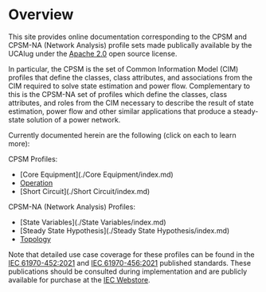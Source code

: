# Overview
This site provides online documentation corresponding to the CPSM and CPSM-NA (Network Analysis) profile sets made publically available by the UCAIug under the [Apache 2.0](https://www.apache.org/licenses/LICENSE-2.0) open source license. 

In particular, the CPSM is the set of Common Information Model (CIM) profiles that define the classes, class attributes, and associations from the CIM required to solve state estimation and power flow. Complementary to this is the CPSM-NA set of profiles which define the classes, class attributes, and roles from the CIM necessary to describe the result of state estimation, power flow and other similar applications that produce a steady-state solution of a power network. 

Currently documented herein are the following (click on each to learn more):

CPSM Profiles:

- [Core Equipment](./Core Equipment/index.md)
- [Operation](./Operation/index.md)
- [Short Circuit](./Short Circuit/index.md)
  
CPSM-NA (Network Analysis) Profiles:

- [State Variables](./State Variables/index.md)
- [Steady State Hypothesis](./Steady State Hypothesis/index.md)
- [Topology](./Topology/index.md)

Note that detailed use   case coverage for these profiles can be found in the [IEC 61970-452:2021](https://webstore.iec.ch/en/publication/64844) and [IEC 61970-456:2021](https://webstore.iec.ch/en/publication/68054) published standards. These publications should be consulted during implementation and are publicly available for purchase at the [IEC Webstore](https://webstore.iec.ch/).
